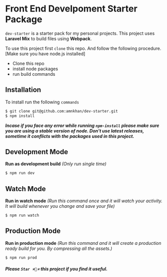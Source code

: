 # Front End Develpoment Starter Package

`dev-starter` is a starter pack for my personal projects. This project uses **Laravel Mix** to build files using **Webpack**.

To use this project first `clone` this repo. And follow the following procedure. [Make sure you have node.js installed]

  - Clone this repo
  - install node packages
  - run build commands


## Installation
To install run the following `commands`
```sh
$ git clone git@github.com:amnkhan/dev-starter.git
$ npm install
```
***Incase if you face any error while running `npm-install` please make sure you are using a stable version of node. Don't use latest releases, sometime it conflicts with the packages used in this project.***

## Development Mode

**Run as development build** *(Only run single time)*
```sh
$ npm run dev
```

## Watch Mode

**Run in watch mode** *(Run this command once and it will watch your activity. It will build whenever you change and save your file)*
```sh
$ npm run watch
```

## Production Mode

**Run in production mode** *(Run this command and it will create a production ready build for you. By compressing all the assets.)*
```sh
$ npm run prod
```

##### Please `Star ⭐🌟⭐` this project if you find it useful.
